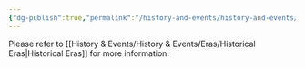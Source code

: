 ```yaml
---
{"dg-publish":true,"permalink":"/history-and-events/history-and-events/eras/3rd-era/","updated":"2025-08-10T13:26:13.129+01:00"}
---
```


Please refer to [[History & Events/History & Events/Eras/Historical Eras\|Historical Eras]] for more information. 
